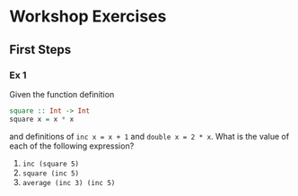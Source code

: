 # Workshop Exercises

## First Steps

### Ex 1

Given the function definition

```haskell
square :: Int -> Int
square x = x * x
```

and definitions of `inc x = x + 1` and `double x = 2 * x`. What is the value of each of the following expression?

1. `inc (square 5)`
2. `square (inc 5)`
3. `average (inc 3) (inc 5)`
